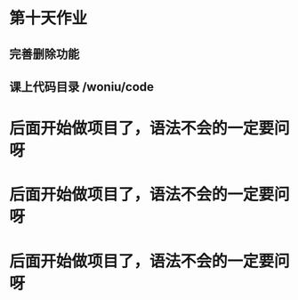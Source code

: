 # 第十天作业

## 完善删除功能

## 课上代码目录 /woniu/code


# 后面开始做项目了，语法不会的一定要问呀
# 后面开始做项目了，语法不会的一定要问呀
# 后面开始做项目了，语法不会的一定要问呀
